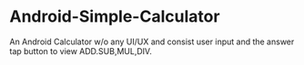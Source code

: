 # Android-Simple-Calculator
An Android Calculator w/o any UI/UX  and consist user input and the answer tap button to view ADD.SUB,MUL,DIV.
